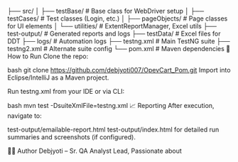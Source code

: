 ├── src/
│   ├── testBase/              # Base class for WebDriver setup
│   ├── testCases/             # Test classes (Login, etc.)
│   ├── pageObjects/           # Page classes for UI elements
│   └── utilities/             # ExtentReportManager, Excel utils
├── test-output/               # Generated reports and logs
├── testData/                  # Excel files for DDT
├── logs/                      # Automation logs
├── testng.xml                 # Main TestNG suite
├── testng2.xml                # Alternate suite config
└── pom.xml                    # Maven dependencies
🧪 How to Run
Clone the repo:

bash
git clone https://github.com/debjyoti007/OpevCart_Pom.git
Import into Eclipse/IntelliJ as a Maven project.

Run testng.xml from your IDE or via CLI:

bash
mvn test -DsuiteXmlFile=testng.xml
📈 Reporting
After execution, navigate to:

test-output/emailable-report.html
test-output/index.html
for detailed run summaries and screenshots (if configured).

👨‍💻 Author
Debjyoti – Sr. QA Analyst Lead, Passionate about
